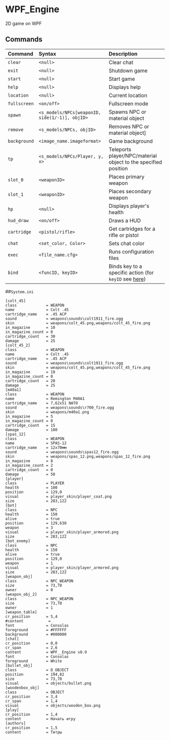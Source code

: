 # WPF_Engine
2D game on WPF
## Commands
|   Command   | Syntax  |     Description     |
|:------------|:--------|:--------------------|
|`clear`      |`<null>`|Clear chat            |
|`exit`       |`<null>`|Shutdown game         |
|`start`      |`<null>`|Start game            |
|`help`       |`<null>`|Displays help         |
|`location`   |`<null>`|Current location      |
|`fullscreen` |`<on/off>`|Fullscreen mode     |
|`spawn` |`<s_models/NPCs[weaponID, side(1/-1)], objID>`|Spawns NPC or material object|
|`remove`|`<s_models/NPCs, objID>`|Removes NPC or material object]
|`background`|`<image_name.imageformat>`|Game background|
|`tp`        |`<s_models/NPCs/Player, y, x>`|Teleports player/NPC/material object to the specified position|
|`slot_0`    |`<weaponID>`|Places primary weapon|
|`slot_1`    |`<weaponID>`|Places secondary  weapon|
|`hp`        |`<null>`|Displays player's health|
|`hud_draw`  |`<on/off>`|Draws a HUD|
|`cartridge` |`<pistol/rifle>`|Get cartridges for a rifle or pistol|
|`chat`      |`<set_color, Color>`|Sets chat color|
|`exec`      |`<file_name.cfg>`|Runs configuration files|
|`bind`      |`<funcID, keyID>`|Binds key to a specific action (for `keyID` see [here](https://docs.microsoft.com/ru-ru/dotnet/api/system.windows.input.key?view=netframework-4.8 "MS Docs: Key Enum"))|

##`System.ini`
```
[colt_45]
class             = WEAPON
name              = Colt .45
cartridge_name    = .45 ACP
sound             = weapons\sounds\colt1911_fire.ogg
skin              = weapons/colt_45.png,weapons/colt_45_fire.png
in_magazine       = 10
in_magazine_count = 0
cartridge_count   = 30
damage            = 25
[colt_45_2]
class             = WEAPON
name              = Colt .45
cartridge_name    = .45 ACP
sound             = weapons\sounds\colt1911_fire.ogg
skin              = weapons/colt_45.png,weapons/colt_45_fire.png
in_magazine       = 10
in_magazine_count = 0
cartridge_count   = 20
damage            = 25
[m40a1]
class             = WEAPON
name              = Remington M40A1
cartridge_name    = 7,62x51 NATO
sound             = weapons\sounds\r700_fire.ogg
skin              = weapons/m40a1.png
in_magazine       = 5
in_magazine_count = 0
cartridge_count   = 15
damage            = 100
[spas_12]
class             = WEAPON
name              = SPAS-12
cartridge_name    = 12x70мм
sound             = weapons\sounds\spas12_fire.ogg
skin              = weapons/spas_12.png,weapons/spas_12_fire.png
in_magazine       = 8
in_magazine_count = 2
cartridge_count   = 0
damage            = 50
[player]
class             = PLAYER
health            = 100
position          = 129,0
visual            = player_skin/player_coat.png
size              = 283,122
[bot]
class             = NPC
health            = 150
alive             = true
position          = 129,630
weapon            = 3
visual            = player_skin/player_armored.png
size              = 283,122
[bot_enemy]
class             = NPC
health            = 150
alive             = true
position          = 129,0
weapon            = 1
visual            = player_skin/player_armored.png
size              = 283,122
[weapon_obj] 
class             = NPC_WEAPON
size              = 73,78
owner             = 0
[weapon_obj_2] 
class             = NPC_WEAPON
size              = 73,78
owner             = 1
[weapon_table]
cr_position       = 5,4
#content           = 
font              = Consolas
foreground        = #FFFFFF
background        = #000000  
[chat]
cr_position       = 0,0
cr_span           = 2,6
content           = WPF__Engine v0.9
font              = Consolas
foreground        = White
[bullet_obj] 
class             = D_OBJECT  
position          = 194,82
size              = 73,78
visual            = objects/bullet.png
[woodenbox_obj]
class             = OBJECT  
cr_position       = 3,4
cr_span           = 1,4
visual            = objects/wooden_box.png
[play]
cr_position       = 1,4
content           = Начать игру
[authors]
cr_position       = 1,5
content           = Титры
```

